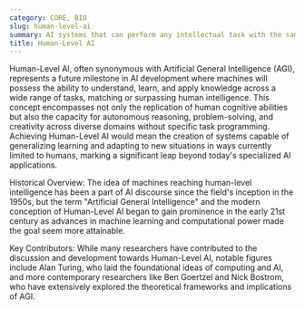 ```yaml
---
category: CORE, BIO
slug: human-level-ai
summary: AI systems that can perform any intellectual task with the same proficiency as a human being.
title: Human-Level AI
---
```


Human-Level AI, often synonymous with Artificial General Intelligence (AGI), represents a future milestone in AI development where machines will possess the ability to understand, learn, and apply knowledge across a wide range of tasks, matching or surpassing human intelligence. This concept encompasses not only the replication of human cognitive abilities but also the capacity for autonomous reasoning, problem-solving, and creativity across diverse domains without specific task programming. Achieving Human-Level AI would mean the creation of systems capable of generalizing learning and adapting to new situations in ways currently limited to humans, marking a significant leap beyond today's specialized AI applications.

Historical Overview: The idea of machines reaching human-level intelligence has been a part of AI discourse since the field's inception in the 1950s, but the term "Artificial General Intelligence" and the modern conception of Human-Level AI began to gain prominence in the early 21st century as advances in machine learning and computational power made the goal seem more attainable.

Key Contributors: While many researchers have contributed to the discussion and development towards Human-Level AI, notable figures include Alan Turing, who laid the foundational ideas of computing and AI, and more contemporary researchers like Ben Goertzel and Nick Bostrom, who have extensively explored the theoretical frameworks and implications of AGI.